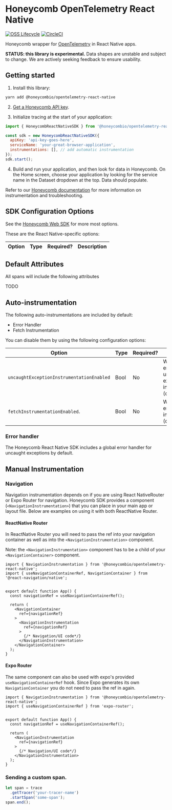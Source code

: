 # Honeycomb OpenTelemetry React Native

[![OSS Lifecycle](https://img.shields.io/osslifecycle/honeycombio/honeycomb-opentelemetry-react-native)](https://github.com/honeycombio/home/blob/main/honeycomb-oss-lifecycle-and-practices.md)
[![CircleCI](https://circleci.com/gh/honeycombio/honeycomb-opentelemetry-react-native.svg?style=shield)](https://circleci.com/gh/honeycombio/honeycomb-opentelemetry-react-native)

Honeycomb wrapper for [OpenTelemetry](https://opentelemetry.io) in React Native apps.

**STATUS: this library is experimental.** Data shapes are unstable and subject to change. We are actively seeking feedback to ensure usability.

## Getting started

1. Install this library:

```sh
yarn add @honeycombio/opentelemetry-react-native
```

2. [Get a Honeycomb API key](https://docs.honeycomb.io/get-started/configure/environments/manage-api-keys/#find-api-keys).

3. Initialize tracing at the start of your application:

```js
import { HoneycombReactNativeSDK } from '@honeycombio/opentelemetry-react-native';

const sdk = new HoneycombReactNativeSDK({
  apiKey: 'api-key-goes-here',
  serviceName: 'your-great-browser-application',
  instrumentations: [], // add automatic instrumentation
});
sdk.start();
```

4. Build and run your application, and then look for data in Honeycomb. On the Home screen, choose your application by looking for the service name in the Dataset dropdown at the top. Data should populate.

Refer to our [Honeycomb documentation](https://docs.honeycomb.io/get-started/start-building/web/) for more information on instrumentation and troubleshooting.

## SDK Configuration Options

See the [Honeycomb Web SDK](https://github.com/honeycombio/honeycomb-opentelemetry-web/tree/main/packages/honeycomb-opentelemetry-web) for more most options.

These are the React Native-specific options:

| Option               | Type                           | Required? | Description                  |
|----------------------|--------------------------------|-----------|------------------------------|

## Default Attributes
All spans will include the following attributes

TODO

## Auto-instrumentation

The following auto-instrumentations are included by default:

- Error Handler
- Fetch Instrumentation

You can disable them by using the following configuration options:

| Option               | Type                           | Required? | Description                                                                      |
|----------------------|--------------------------------|-----------|----------------------------------------------------------------------------------|
| `uncaughtExceptionInstrumentationEnabled`             | Bool     | No        | Whether to enable uncaught exception instrumentation. (default: true) |
| `fetchInstrumentationEnabled`.                        | Bool     | No        | Whether to enable fetch instrumentation. (default: true)              |


### Error handler
The Honeycomb React Native SDK includes a global error handler for uncaught exceptions by default.

## Manual Instrumentation

### Navigation
Navigation instrumentation depends on if you are using React NativeRouter or Expo Router for navigation. 
Honeycomb SDK provides a component (`<NavigationInstrumentation>`) that you can place in your main app or layout file. Below are examples
on using it with both ReactNative Router.

#### ReactNative Router
In ReactNative Router you will need to pass the ref into your navigation container as well as
into the `<NavigationInstrumentation>` component.

Note: the `<NavigationInstrumentation>` component has to be a child of your `<NavigationContainer>` component.

```TSX
import { NavigationInstrumentation } from '@honeycombio/opentelemetry-react-native';
import { useNavigationContainerRef, NavigationContainer } from '@react-navigation/native';


export default function App() {
  const navigationRef = useNavigationContainerRef();

  return (
    <NavigationContainer
      ref={navigationRef}
    >
      <NavigationInstrumentation
        ref={navigationRef}
      >
        {/* Navigation/UI code*/}
      </NavigationInstrumentation>
    </NavigationContainer>
  );
}
```

#### Expo Router
The same component can also be used with expo's provided `useNavigationContainerRef` hook.
Since Expo generates its own `NavigationContainer` you do not need to pass the ref in again.

```TSX
import { NavigationInstrumentation } from '@honeycombio/opentelemetry-react-native';
import { useNavigationContainerRef } from 'expo-router';


export default function App() {
  const navigationRef = useNavigationContainerRef();

  return (
    <NavigationInstrumentation
      ref={navigationRef}
    >
      {/* Navigation/UI code*/}
    </NavigationInstrumentation>
  );
}
```

### Sending a custom span.

```typescript
let span = trace
  .getTracer('your-tracer-name')
  .startSpan('some-span');
span.end();
```
